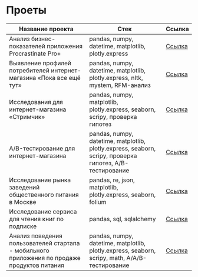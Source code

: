 # Проеты

|Название проекта|Стек|Ссылка|
|-----------|-----------|-----------|
|Анализ бизнес-показателей приложения Procrastinate Pro+|pandas, numpy, datetime, matplotlib, plotly.express|[Ссылка](https://github.com/annadomrost/Projects/tree/main/business_metrics_app)|
|Выявление профилей потребителей интернет-магазина «Пока все ещё тут»|pandas, numpy, datetime, matplotlib, plotly.express, nltk, mystem, RFM-анализ|[Ссылка](https://github.com/annadomrost/Projects/tree/main/e-com)|
|Исследования для интернет-магазина «Стримчик»|pandas, numpy, matplotlib, plotly.express, seaborn, scripy, проверка гипотез|[Ссылка](https://github.com/annadomrost/Projects/tree/main/games_online_shop)|
|A/B-тестирование для интернет-магазина|pandas, numpy, datetime, matplotlib, plotly.express, seaborn, scripy, проверка гипотез, A/B-тестирование|[Ссылка](https://github.com/annadomrost/Projects/tree/main/online_shop_ABtest)|
|Исследование рынка заведений общественного питания в Москве|pandas, re, json, matplotlib, plotly.express, seaborn, folium|[Ссылка](https://github.com/annadomrost/Projects/tree/main/research_food_service)|
|Исследование сервиса для чтения книг по подписке|pandas, sql, sqlalchemy|[Ссылка](https://github.com/annadomrost/Projects/tree/main/sql_book_service)|
|Анализ поведения пользователей стартапа - мобильного приложения по продаже продуктов питания|pandas, numpy, datetime, matplotlib, plotly.express, seaborn, scripy, math,  А/А/В-тестирование|[Ссылка](https://github.com/annadomrost/Projects/tree/main/user_behavior_ABtest)|
